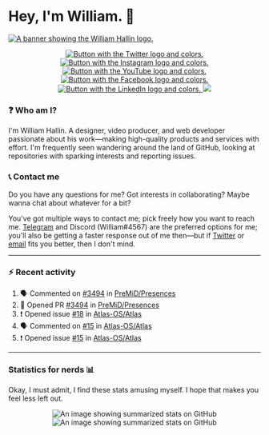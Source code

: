 <!-- HEADER -->
# Hey, I'm William. 👋
<a href="https://williamhallin.com"><img src="https://raw.githubusercontent.com/whallin/whallin/master/img_header.png" alt="A banner showing the William Hallin logo."></a>

<!-- SOCIALS -->
<p align="center">
	<a href="https://twitter.com/w_hallin">
      	<img src="https://img.shields.io/badge/twitter-%231DA1F2.svg?&style=for-the-badge&logo=twitter&logoColor=white" alt="Button with the Twitter logo and colors.">
  </a>
	<a href="https://instagram.com/williamhallin">
      	<img src="https://img.shields.io/badge/instagram-%23E4405F.svg?&style=for-the-badge&logo=instagram&logoColor=white" alt="Button with the Instagram logo and colors.">
  </a>
	<a href="https://youtube.com/williamhallin">
      	<img src="https://img.shields.io/badge/youtube-%23FF0000.svg?&style=for-the-badge&logo=youtube&logoColor=white" alt="Button with the YouTube logo and colors.">
  </a>
	<a href="https://dribbble.com/whallin/">
      	<img src="https://img.shields.io/badge/dribbble-%23EA4C89.svg?&style=for-the-badge&logo=dribbble&logoColor=white" alt="Button with the Facebook logo and colors.">
  </a>
	<a href="https://linkedin.com/in/williamhallin/">
      	<img src="https://img.shields.io/badge/linkedin-%230077B5.svg?&style=for-the-badge&logo=linkedin&logoColor=white" alt="Button with the LinkedIn logo and colors.">
  </a>
 	<img src="https://badges.pufler.dev/visits/whallin/whallin?style=for-the-badge">
</p>

<!-- BIOGRAPHY -->
### ❓ Who am I?
I'm William Hallin. A designer, video producer, and web developer passionate about his work—making high-quality products and services with effort. I'm frequently seen wandering around the land of GitHub, looking at repositories with sparking interests and reporting issues.

<!-- CONTACT -->
### 📞 Contact me 
Do you have any questions for me? Got interests in collaborating? Maybe wanna chat about whatever for a bit? 

You've got multiple ways to contact me; pick freely how you want to reach me. <a href="https://t.me/whalllin">Telegram</a> and Discord (William#4567) are the preferred options for me; you'll also be getting a faster response out of me then—but if <a href="https://twitter.com/w_hallin">Twitter</a> or <a href="mailto:hello@xenforq.com?subject=Hey William!">email</a> fits you better, then I don't mind. 

<!-- hr -->
<hr>

<!-- ACTIVITY -->
### ⚡️ Recent activity
<!--START_SECTION:activity-->
1. 🗣 Commented on [#3494](https://github.com/PreMiD/Presences/issues/3494) in [PreMiD/Presences](https://github.com/PreMiD/Presences)
2. 💪 Opened PR [#3494](https://github.com/PreMiD/Presences/pull/3494) in [PreMiD/Presences](https://github.com/PreMiD/Presences)
3. ❗️ Opened issue [#18](https://github.com/Atlas-OS/Atlas/issues/18) in [Atlas-OS/Atlas](https://github.com/Atlas-OS/Atlas)
4. 🗣 Commented on [#15](https://github.com/Atlas-OS/Atlas/issues/15) in [Atlas-OS/Atlas](https://github.com/Atlas-OS/Atlas)
5. ❗️ Opened issue [#15](https://github.com/Atlas-OS/Atlas/issues/15) in [Atlas-OS/Atlas](https://github.com/Atlas-OS/Atlas)
<!--END_SECTION:activity-->

<!-- hr -->
<hr>

<!-- GITHUB STATS -->
### Statistics for nerds 📊
Okay, I must admit, I find these stats amusing myself. I hope that makes you feel less left out.</p>

<p align="center">
  <img src="https://github-readme-stats.vercel.app/api?username=whallin&hide_border=true&bg_color=1d1d1d&title_color=e9e9e9&text_color=e9e9e9&include_all_commits=true&count_private=true&show_icons=true&icon_color=ffaf40" alt="An image showing summarized stats on GitHub">
  <img src="https://github-readme-stats.vercel.app/api/top-langs/?username=whallin&hide_border=true&bg_color=1d1d1d&title_color=e9e9e9&text_color=e9e9e9&layout=compact&langs_count=4" alt="An image showing summarized stats on GitHub">
</p>
